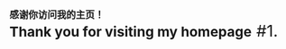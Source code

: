 <big>**感谢你访问我的主页！**<big><br>
<big>**Thank you for visiting my homepage**<big>
#1.
<!---
V1dm12r/V1dm12r is a ✨ special ✨ repository because its `README.md` (this file) appears on your GitHub profile.
You can click the Preview link to take a look at your changes.
--->
